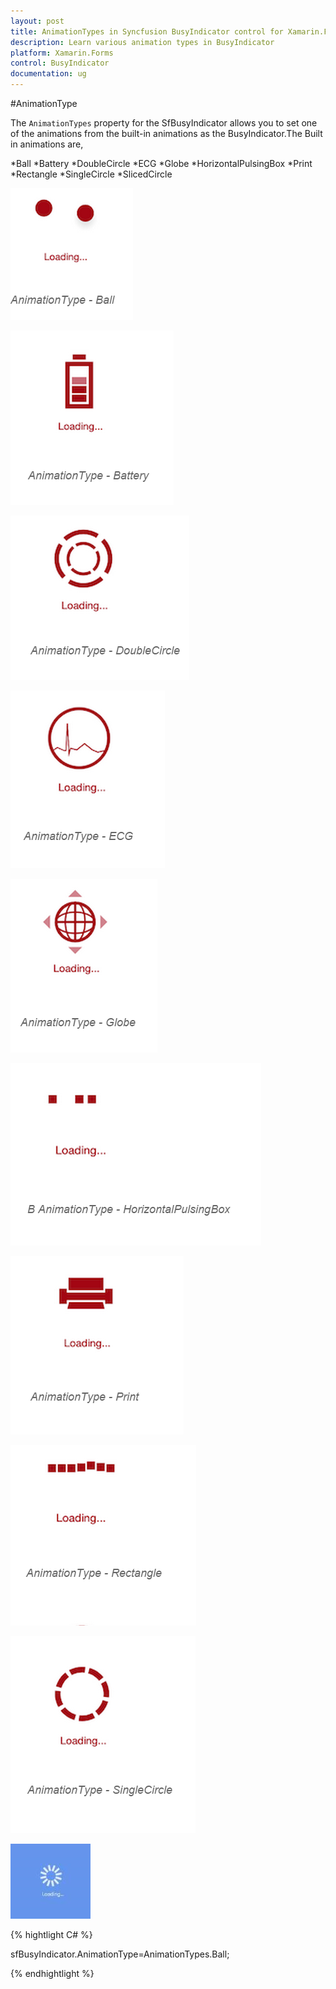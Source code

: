```yaml
---
layout: post
title: AnimationTypes in Syncfusion BusyIndicator control for Xamarin.Forms
description: Learn various animation types in BusyIndicator
platform: Xamarin.Forms
control: BusyIndicator
documentation: ug
---
```

#AnimationType

The `AnimationTypes` property for the SfBusyIndicator allows you to set one of the animations from the built-in animations as the BusyIndicator.The Built in animations are,

*Ball
*Battery
*DoubleCircle
*ECG
*Globe
*HorizontalPulsingBox
*Print
*Rectangle
*SingleCircle
*SlicedCircle

![](images/Ball.png) 

![](images/Battery.png) 

![](images/DoubleCircle.png)

![](images/ECG.png) 

![](images/Globe.png) 

![](images/HorizontalPulsingBox.png) 

![](images/Print.png) 

![](images/Rectangle.png) 

![](images/SingleCircle.png) 

![](images/SlicedCircle.png)

{% hightlight C# %}

sfBusyIndicator.AnimationType=AnimationTypes.Ball;

{% endhightlight %}



